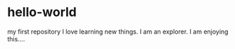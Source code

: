 # hello-world
my first repository
I love learning new things. I am an explorer.
I am enjoying this....
